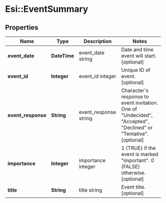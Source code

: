 # Esi::EventSummary

## Properties
Name | Type | Description | Notes
------------ | ------------- | ------------- | -------------
**event_date** | **DateTime** | event_date string | Date and time event will start. [optional] 
**event_id** | **Integer** | event_id integer | Unique ID of event. [optional] 
**event_response** | **String** | event_response string | Character's response to event invitation. One of "Undecided", "Accepted", "Declined" or "Tentative". [optional] 
**importance** | **Integer** | importance integer | 1 (TRUE) if the event is marked "important". 0 (FALSE) otherwise. [optional] 
**title** | **String** | title string | Event title. [optional] 



